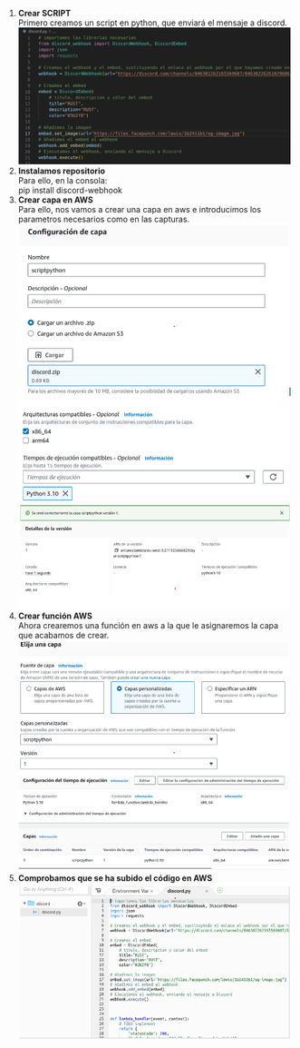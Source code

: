 1. **Crear SCRIPT**  
Primero creamos un script en python, que enviará el mensaje a discord.  
![0](0.PNG) 
2. **Instalamos repositorio**  
Para ello, en la consola:  
pip install discord-webhook  
3. **Crear capa en AWS**  
Para ello, nos vamos a crear una capa en aws e introducimos los parametros necesarios como en las capturas.  
![1](1.PNG)
![2](2.PNG)
4. **Crear función AWS**  
Ahora crearemos una función en aws a la que le asignaremos la capa que acabamos de crear. 
![3](3.PNG) 
5. **Comprobamos que se ha subido el código en AWS**  
![4](4.PNG)